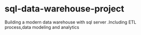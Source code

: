 # sql-data-warehouse-project
Building a modern data warehouse with sql server .Including ETL process,data modeling and analytics
